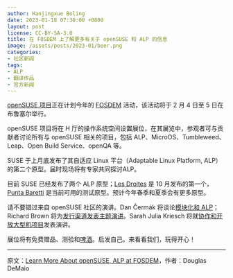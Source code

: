 ```yaml
---
author: Hanjingxue Boling
date: 2023-01-18 07:30:00 +0800
layout: post
license: CC-BY-SA-3.0
title: 在 FOSDEM 上了解更多有关于 openSUSE 和 ALP 的信息
image: /assets/posts/2023-01/beer.png
categories:
- 社区新闻
tags:
- ALP
- 翻译作品
- 官方新闻
---
```


[openSUSE 项目](https://opensuse.org/)正在计划今年的 [FOSDEM](https://fosdem.org/) 活动，该活动将于 2 月 4 日至 5 日在布鲁塞尔举行。

openSUSE 项目将在 H 厅的操作系统空间设置展位，在其展览中，参观者可与贡献者讨论所有与 openSUSE 相关的项目，包括 ALP、MicroOS、Tumbleweed、Leap、Open Build Service、openQA 等。

SUSE 于上月底发布了其自适应 Linux 平台（Adaptable Linux Platform, ALP）的第二个原型。届时现场将有专家共同探讨ALP。

目前 SUSE 已经发布了两个 ALP 原型；[Les Droites](https://www.suse.com/c/the-first-prototype-of-adaptable-linux-platform-is-live/) 是 10 月发布的第一个，[Punta Baretti](https://news.opensuse.org/2022/12/22/second-prototype-advances-alp/) 是当前可用的测试原型。预计今年春季和夏季会有更多原型。

请不要错过来自 openSUSE 社区的演讲。Dan Čermák 将谈论[模块化和 ALP](https://fosdem.org/2023/schedule/event/modular_distro/)；Richard Brown 将为[发行渠道发表主题演讲](https://fosdem.org/2023/schedule/event/containerised_apps/)。Sarah Julia Kriesch 将就[协作和开放大型机项目](https://fosdem.org/2023/schedule/event/open_mainframe_project/)发表演讲。

展位将有免费赠品、测验和[啤酒](https://en.opensuse.org/openSUSE:Beer)。启发自己。来看看我们，玩得开心！

------

原文：[Learn More About openSUSE, ALP at FOSDEM](https://news.opensuse.org/2023/01/17/learn-more-about-os-alp-at-fosdem/)，作者：Douglas DeMaio